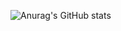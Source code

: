 ![Anurag's GitHub stats](https://github-readme-stats.vercel.app/api?username=vidotocode&show_icons=true&theme=tokyonight)
